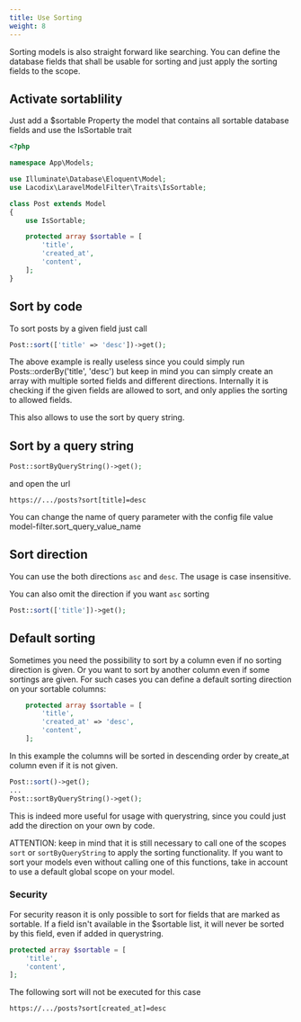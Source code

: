 ```yaml
---
title: Use Sorting
weight: 8
---
```


Sorting models is also straight forward like searching. You can define the database fields that shall be usable for
sorting and just apply the sorting fields to the scope.

## Activate sortablility

Just add a $sortable Property the model that contains all sortable database fields and use the IsSortable trait

```php
<?php

namespace App\Models;

use Illuminate\Database\Eloquent\Model;
use Lacodix\LaravelModelFilter\Traits\IsSortable;

class Post extends Model
{
    use IsSortable;

    protected array $sortable = [
        'title',
        'created_at',
        'content',
    ];
}
```

## Sort by code

To sort posts by a given field just call

```php
Post::sort(['title' => 'desc'])->get();
```

The above example is really useless since you could simply run Posts::orderBy('title', 'desc')
but keep in mind you can simply create an array with multiple sorted fields and different
directions. Internally it is checking if the given fields are allowed to sort, and only
applies the sorting to allowed fields.

This also allows to use the sort by query string.

## Sort by a query string

```php
Post::sortByQueryString()->get();
```

and open the url

```
https://.../posts?sort[title]=desc
```

You can change the name of query parameter with the config file value model-filter.sort_query_value_name

## Sort direction

You can use the both directions `asc` and `desc`. The usage is case insensitive.

You can also omit the direction if you want `asc` sorting

```php
Post::sort(['title'])->get();
```

## Default sorting

Sometimes you need the possibility to sort by a column even if no sorting direction is given. Or you want to
sort by another column even if some sortings are given. For such cases you can define a default sorting direction
on your sortable columns:

```php
    protected array $sortable = [
        'title',
        'created_at' => 'desc',
        'content',
    ];
```

In this example the columns will be sorted in descending order by create_at column even if it is not given.

```php
Post::sort()->get();
...
Post::sortByQueryString()->get();
```

This is indeed more useful for usage with querystring, since you could just add the direction on your own by code.

ATTENTION: keep in mind that it is still necessary to call one of the scopes `sort` or `sortByQueryString` to apply
the sorting functionality. If you want to sort your models even without calling one of this functions, take in account
to use a default global scope on your model.

### Security

For security reason it is only possible to sort for fields that are marked as sortable. 
If a field isn't available in the $sortable list, it will never be sorted by this field, 
even if added in querystring.

```php 
protected array $sortable = [
    'title',
    'content',
];
```

The following sort will not be executed for this case

```
https://.../posts?sort[created_at]=desc
```
